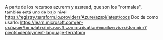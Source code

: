 A parte de los recursos azurerm y azuread, que son los "normales", también está uno de bajo nivel
<https://registry.terraform.io/providers/Azure/azapi/latest/docs>
Doc de como usarlo: <https://learn.microsoft.com/en-us/azure/templates/microsoft.communication/emailservices/domains?pivots=deployment-language-terraform>
